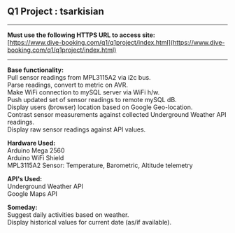 ## Q1 Project : tsarkisian
***
**Must use the following HTTPS URL to access site:**   
[https://www.dive-booking.com/q1/q1project/index.html](https://www.dive-booking.com/q1/q1project/index.html)        
***
**Base functionality:**  
Pull sensor readings from MPL3115A2 via i2c bus.  
Parse readings, convert to metric on AVR.  
Make WiFi connection to mySQL server via WiFi h/w.    
Push updated set of sensor readings to remote mySQL dB.  
Display users (browser) location based on Google Geo-location.  
Contrast sensor measurements against collected Underground Weather API readings.  
Display raw sensor readings against API values.  

**Hardware Used:**    
Arduino Mega 2560  
Arduino WiFi Shield  
MPL3115A2 Sensor: Temperature, Barometric, Altitude telemetry  

**API's Used:**   
Underground Weather API  
Google Maps API  

**Someday:**  
Suggest daily activities based on weather.  
Display historical values for current date (as/if available).  

